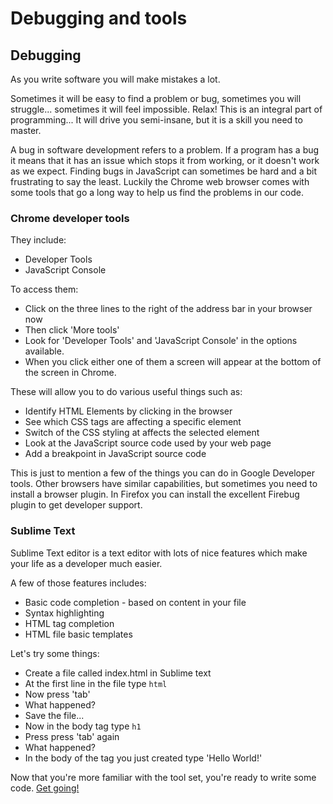 # Debugging and tools


## Debugging

As you write software you will make mistakes a lot.

Sometimes it will be easy to find a problem or bug, sometimes you will struggle... sometimes it will feel impossible. Relax! This is an integral part of programming... It will drive you semi-insane, but it is a skill you need to master.

A bug in software development refers to a problem. If a program has a bug it means that it has an issue which stops it from working, or it doesn't work as we expect. Finding bugs in JavaScript can sometimes be hard and a bit frustrating to say the least. Luckily the Chrome web browser comes with some tools that go a long way to help us find the problems in our code.

### Chrome developer tools

They include:

* Developer Tools
* JavaScript Console

To access them:

* Click on the three lines to the right of the address bar in your browser now
* Then click 'More tools'
* Look for 'Developer Tools' and 'JavaScript Console' in the options available.
* When you click either one of them a screen will appear at the bottom of the screen in Chrome.

These will allow you to do various useful things such as:

* Identify HTML Elements by clicking in the browser
* See which CSS tags are affecting a specific element
* Switch of the CSS styling at affects the selected element
* Look at the JavaScript source code used by your web page
* Add a breakpoint in JavaScript source code

This is just to mention a few of the things you can do in Google Developer tools. Other browsers have similar capabilities, but sometimes you need to install a browser plugin. In Firefox you can install the excellent Firebug plugin to get developer support.

### Sublime Text

Sublime Text editor is a text editor with lots of nice features which make your life as a developer much easier.

A few of those features includes:
* Basic code completion - based on content in your file
* Syntax highlighting
* HTML tag completion
* HTML file basic templates

Let's try some things:

* Create a file called index.html in Sublime text
* At the first line in the file type `html`
* Now press 'tab'
* What happened?
* Save the file...
* Now in the body tag type `h1`
* Press press 'tab' again
* What happened?
* In the body of the tag you just created type 'Hello World!'

Now that you're more familiar with the tool set, you're ready to write some code.
[Get going!](lets_code.md)
